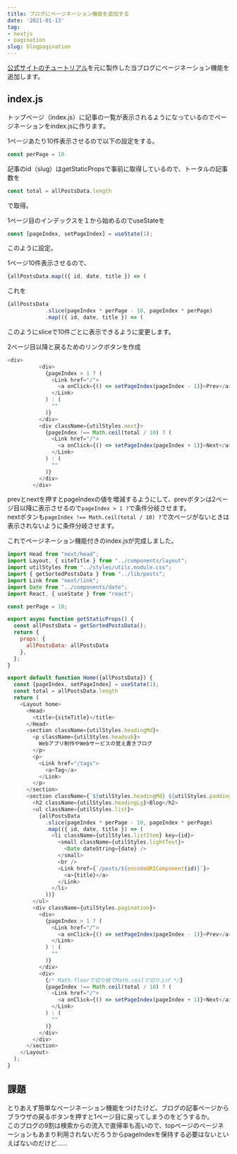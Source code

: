```yaml
---
title: ブログにページネーション機能を追加する
date: '2021-01-13'
tag:
- nextjs
- pagination
slug: blogpagination
---
```


[公式サイトのチュートリアル](https://nextjs.org/learn/basics/create-nextjs-app?utm_source=next-site&utm_medium=nav-cta&utm_campaign=next-website)を元に製作した当ブログにページネーション機能を追加します。

## index.js

トップページ（index.js）に記事の一覧が表示されるようになっているのでページネーションをindex.jsに作ります。  

1ページあたり10件表示させるので以下の設定をする。

```js
const perPage = 10
```

記事のid（slug）はgetStaticPropsで事前に取得しているので、トータルの記事数を

```js
const total = allPostsData.length
```

で取得。

1ページ目のインデックスを１から始めるのでuseStateを

```js
const [pageIndex, setPageIndex] = useState(1);
```

このように設定。

1ページ10件表示させるので、

```js
{allPostsData.map(({ id, date, title }) => (
```

これを

```js
{allPostsData
            .slice(pageIndex * perPage - 10, pageIndex * perPage)
            .map(({ id, date, title }) => (
```

このようにsliceで10件ごとに表示できるように変更します。

2ページ目以降と戻るためのリンクボタンを作成

```js
<div>
          <div>
            {pageIndex > 1 ? (
              <Link href="/">
                <a onClick={() => setPageIndex(pageIndex - 1)}>Prev</a>
              </Link>
            ) : (
              ""
            )}
          </div>
          <div className={utilStyles.next}>
            {pageIndex !== Math.ceil(total / 10) ? (
              <Link href="/">
                <a onClick={() => setPageIndex(pageIndex + 1)}>Next</a>
              </Link>
            ) : (
              ""
            )}
          </div>
        </div>
```

prevとnextを押すとpageIndexの値を増減するようにして、prevボタンは2ページ目以降に表示させるので`pageIndex > 1 ?`で条件分岐させます。  
nextボタンも`pageIndex !== Math.ceil(total / 10) ?`で次ページがないときは表示されないように条件分岐させます。  

これでページネーション機能付きのindex.jsが完成しました。

```JavaScript
import Head from "next/head";
import Layout, { siteTitle } from "../components/layout";
import utilStyles from "../styles/utils.module.css";
import { getSortedPostsData } from "../lib/posts";
import Link from "next/link";
import Date from "../components/date";
import React, { useState } from "react";

const perPage = 10;

export async function getStaticProps() {
  const allPostsData = getSortedPostsData();
  return {
    props: {
      allPostsData: allPostsData
    },
  };
}

export default function Home({allPostsData}) {
  const [pageIndex, setPageIndex] = useState(1);
  const total = allPostsData.length
  return (
    <Layout home>
      <Head>
        <title>{siteTitle}</title>
      </Head>
      <section className={utilStyles.headingMd}>
        <p className={utilStyles.headsub}>
          Webアプリ制作やWebサービスの覚え書きブログ
        </p>
        <p>
          <Link href="/tags">
            <a>Tag</a>
          </Link>
        </p>
      </section>
      <section className={`${utilStyles.headingMd} ${utilStyles.padding1px}`}>
        <h2 className={utilStyles.headingLg}>Blog</h2>
        <ul className={utilStyles.list}>
          {allPostsData
            .slice(pageIndex * perPage - 10, pageIndex * perPage)
            .map(({ id, date, title }) => (
              <li className={utilStyles.listItem} key={id}>
                <small className={utilStyles.lightText}>
                  <Date dateString={date} />
                </small>
                <br />
                <Link href={`/posts/${encodeURIComponent(id)}`}>
                  <a>{title}</a>
                </Link>
              </li>
            ))}
        </ul>
        <div className={utilStyles.pagination}>
          <div>
            {pageIndex > 1 ? (
              <Link href="/">
                <a onClick={() => setPageIndex(pageIndex - 1)}>Prev</a>
              </Link>
            ) : (
              ""
            )}
          </div>
          <div>
            {/* Math.floorで切り捨てMath.ceilで切り上げ */}
            {pageIndex !== Math.ceil(total / 10) ? (
              <Link href="/">
                <a onClick={() => setPageIndex(pageIndex + 1)}>Next</a>
              </Link>
            ) : (
              ""
            )}
          </div>
        </div>
      </section>
    </Layout>
  );
}
```

## 課題

とりあえず簡単なページネーション機能をつけたけど、ブログの記事ページからブラウザの戻るボタンを押すと1ページ目に戻ってしまうのをどうするか。  
このブログの9割は検索からの流入で直帰率も高いので、topページのページネーションもあまり利用されないだろうからpageIndexを保持する必要はないといえばないのだけど……
